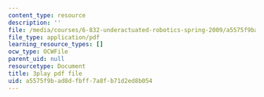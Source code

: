 ```yaml
---
content_type: resource
description: ''
file: /media/courses/6-832-underactuated-robotics-spring-2009/a5575f9bad8dfbff7a8fb71d2ed8b054_4kB94UDwJ0M.pdf
file_type: application/pdf
learning_resource_types: []
ocw_type: OCWFile
parent_uid: null
resourcetype: Document
title: 3play pdf file
uid: a5575f9b-ad8d-fbff-7a8f-b71d2ed8b054
---
```

